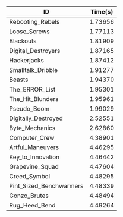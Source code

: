 |ID|Time(s)|
|-|-|
|Rebooting_Rebels|1.73656|
|Loose_Screws|1.77113|
|Blackouts|1.81909|
|Digital_Destroyers|1.87165|
|Hackerjacks|1.87412|
|Smalltalk_Dribble|1.91277|
|Beasts|1.94370|
|The_ERROR_List|1.95301|
|The_Hit_Blunders|1.95961|
|Pseudo_Boom|1.99029|
|Digitally_Destroyed|2.52551|
|Byte_Mechanics|2.62860|
|Computer_Crew|4.38901|
|Artful_Maneuvers|4.46295|
|Key_to_Innovation|4.46442|
|Grapevine_Squad|4.47604|
|Creed_Symbol|4.48295|
|Pint_Sized_Benchwarmers|4.48339|
|Gonzo_Brutes|4.48494|
|Rug_Heed_Bend|4.49264|
